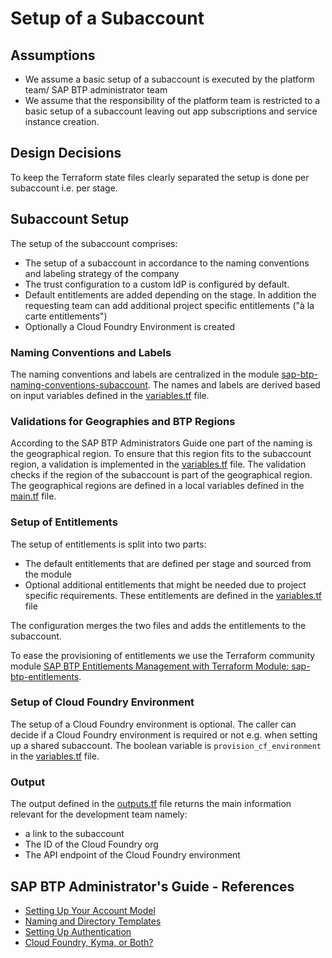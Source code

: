 # Setup of a Subaccount

## Assumptions

- We assume a basic setup of a subaccount is executed by the platform team/ SAP BTP administrator team
- We assume that the responsibility of the platform team is restricted to a basic setup of a subaccount leaving out app subscriptions and service instance creation.

## Design Decisions

To keep the Terraform state files clearly separated the setup is done per subaccount i.e. per stage.

## Subaccount Setup

The setup of the subaccount comprises:

- The setup of a subaccount in accordance to the naming conventions and labeling strategy of the company
- The trust configuration to a custom IdP is configured by default.
- Default entitlements are added depending on the stage. In addition the requesting team can add additional project specific entitlements ("à la carte entitlements")
- Optionally a Cloud Foundry Environment is created

### Naming Conventions and Labels

The naming conventions and labels are centralized in the module [sap-btp-naming-conventions-subaccount](../../modules/sap-btp-naming-conventions-subaccount/README.md). The names and labels are derived based on input variables defined in the [variables.tf](./variables.tf) file.

### Validations for Geographies and BTP Regions

According to the SAP BTP Administrators Guide one part of the naming is the geographical region. To ensure that this region fits to the subaccount region, a validation is implemented in the [variables.tf](./variables.tf) file. The validation checks if the region of the subaccount is part of the geographical region. The geographical regions are defined in a local variables defined in the [main.tf](main.tf) file.

### Setup of Entitlements

The setup of entitlements is split into two parts:

- The default entitlements that are defined per stage and sourced from the module [](../../modules/sap-btp-subaccount-default-entitlements/README.md)
- Optional additional entitlements that might be needed due to project specific requirements. These entitlements are defined in the [variables.tf](./variables.tf) file

The configuration merges the two files and adds the entitlements to the subaccount.

To ease the provisioning of entitlements we use the Terraform community module [SAP BTP Entitlements Management with Terraform Module: sap-btp-entitlements](https://registry.terraform.io/modules/aydin-ozcan/sap-btp-entitlements/btp/latest).

### Setup of Cloud Foundry Environment

The setup of a Cloud Foundry environment is optional. The caller can decide if a Cloud Foundry environment is required or not e.g. when setting up a shared subaccount. The boolean variable is `provision_cf_environment` in the [variables.tf](./variables.tf) file.


### Output

The output defined in the [outputs.tf](./outputs.tf) file returns the main information relevant for the development team namely:

- a link to the subaccount
- The ID of the Cloud Foundry org
- The API endpoint of the Cloud Foundry environment



## SAP BTP Administrator's Guide - References

- [Setting Up Your Account Model](https://help.sap.com/docs/btp/btp-admin-guide/setting-up-your-account-model)
- [Naming and Directory Templates](https://help.sap.com/docs/btp/btp-admin-guide/naming-directory-templates)
- [Setting Up Authentication](https://help.sap.com/docs/btp/btp-admin-guide/setting-up-authentication)
- [Cloud Foundry, Kyma, or Both?](https://help.sap.com/docs/btp/btp-admin-guide/cloudfoundry-kyma-or-both)
